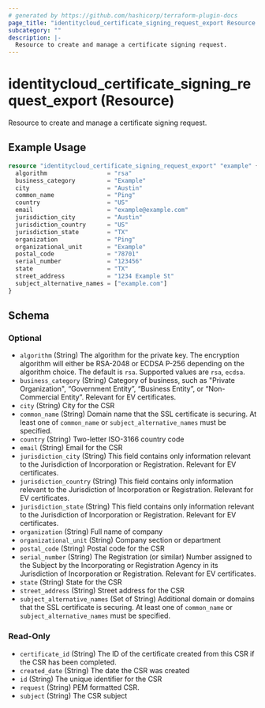 ```yaml
---
# generated by https://github.com/hashicorp/terraform-plugin-docs
page_title: "identitycloud_certificate_signing_request_export Resource - terraform-provider-identitycloud"
subcategory: ""
description: |-
  Resource to create and manage a certificate signing request.
---
```


# identitycloud_certificate_signing_request_export (Resource)

Resource to create and manage a certificate signing request.

## Example Usage

```terraform
resource "identitycloud_certificate_signing_request_export" "example" {
  algorithm                 = "rsa"
  business_category         = "Example"
  city                      = "Austin"
  common_name               = "Ping"
  country                   = "US"
  email                     = "example@example.com"
  jurisdiction_city         = "Austin"
  jurisdiction_country      = "US"
  jurisdiction_state        = "TX"
  organization              = "Ping"
  organizational_unit       = "Example"
  postal_code               = "78701"
  serial_number             = "123456"
  state                     = "TX"
  street_address            = "1234 Example St"
  subject_alternative_names = ["example.com"]
}
```

<!-- schema generated by tfplugindocs -->
## Schema

### Optional

- `algorithm` (String) The algorithm for the private key. The encryption algorithm will either be RSA-2048 or ECDSA P-256 depending on the algorithm choice. The default is `rsa`. Supported values are `rsa`, `ecdsa`.
- `business_category` (String) Category of business, such as "Private Organization", “Government Entity”, “Business Entity”, or “Non-Commercial Entity”. Relevant for EV certificates.
- `city` (String) City for the CSR
- `common_name` (String) Domain name that the SSL certificate is securing. At least one of `common_name` or `subject_alternative_names` must be specified.
- `country` (String) Two-letter ISO-3166 country code
- `email` (String) Email for the CSR
- `jurisdiction_city` (String) This field contains only information relevant to the Jurisdiction of Incorporation or Registration. Relevant for EV certificates.
- `jurisdiction_country` (String) This field contains only information relevant to the Jurisdiction of Incorporation or Registration. Relevant for EV certificates.
- `jurisdiction_state` (String) This field contains only information relevant to the Jurisdiction of Incorporation or Registration. Relevant for EV certificates.
- `organization` (String) Full name of company
- `organizational_unit` (String) Company section or department
- `postal_code` (String) Postal code for the CSR
- `serial_number` (String) The Registration (or similar) Number assigned to the Subject by the Incorporating or Registration Agency in its Jurisdiction of Incorporation or Registration. Relevant for EV certificates.
- `state` (String) State for the CSR
- `street_address` (String) Street address for the CSR
- `subject_alternative_names` (Set of String) Additional domain or domains that the SSL certificate is securing. At least one of `common_name` or `subject_alternative_names` must be specified.

### Read-Only

- `certificate_id` (String) The ID of the certificate created from this CSR if the CSR has been completed.
- `created_date` (String) The date the CSR was created
- `id` (String) The unique identifier for the CSR
- `request` (String) PEM formatted CSR.
- `subject` (String) The CSR subject
